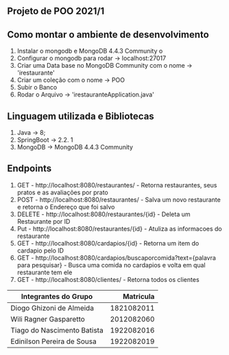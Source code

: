 ## Projeto de POO 2021/1

## Como montar o ambiente de desenvolvimento
1. Instalar o mongodb e MongoDB 4.4.3 Community o
2. Configurar o mongodb para rodar -> localhost:27017
3. Criar uma Data base no MongoDB Community com o nome -> 'irestaurante'
4. Criar um coleção com o nome -> POO
5. Subir o Banco
6. Rodar o Arquivo -> 'irestauranteApplication.java'


## Linguagem utilizada e Bibliotecas
1. Java -> 8;
2. SpringBoot -> 2.2. 1 
3. MongoDB -> MongoDB 4.4.3 Community

## Endpoints
1. GET - http://localhost:8080/restaurantes/ - Retorna restaurantes, seus pratos e as avaliações por prato
2. POST - http://localhost:8080/restaurantes/ - Salva um novo restaurante e retorna o Endereço que foi salvo
3. DELETE - http://localhost:8080/restaurantes/{id} - Deleta um Restaurante por ID
4. Put - http://localhost:8080/restaurantes/{id} - Atuliza as informacoes do restaurante
5. GET - http://localhost:8080/cardapios/{id} - Retorna um item do cardapio pelo ID
6. GET - http://localhost:8080/cardapios/buscaporcomida?text={palavra para pesquisar} - Busca uma comida no cardapios e volta em qual restaurante tem ele
7. GET - http://localhost:8080/clientes/ - Retorna todos os clientes


Integrantes do Grupo |Matricula
-------|------:
Diogo Ghizoni de Almeida | 1821082011
Wili Ragner Gasparetto | 2012082060 
Tiago do Nascimento Batista | 1922082016
Edinilson Pereira de Sousa | 1922082019
